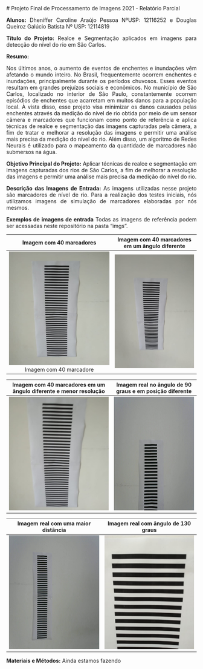 <div style="text-align: justify"> 
# Projeto Final de Processamento de Imagens 2021 - Relatório Parcial


**Alunos:** Dheniffer Caroline Araújo Pessoa NºUSP: 12116252 e Douglas Queiroz Galúcio Batista Nº USP: 12114819

**Título do Projeto:** Realce e Segmentação aplicados em imagens para detecção do nível do rio em São Carlos.

**Resumo:**

Nos últimos anos, o aumento de eventos de enchentes e inundações vêm afetando o mundo inteiro. No Brasil, frequentemente ocorrem enchentes e inundações, principalmente durante os períodos chuvosos. Esses eventos resultam em grandes prejuízos sociais e econômicos. No município de São Carlos, localizado no interior de São Paulo, constantemente ocorrem episódios de enchentes que acarretam em muitos danos para a população local. À vista disso, esse projeto visa minimizar os danos causados pelas enchentes através da medição do nível de rio obtida por meio de um sensor câmera e marcadores que funcionam como ponto de referência e aplica técnicas de realce e segmentação das imagens capturadas pela câmera, a fim de tratar e melhorar a resolução das imagens e permitir uma análise mais precisa da medição do nível do rio. Além disso, um algoritmo de Redes Neurais é utilizado para o mapeamento da quantidade de marcadores não submersos na água.


**Objetivo Principal do Projeto:**
Aplicar técnicas de realce e segmentação em imagens capturadas dos rios de São Carlos, a fim de melhorar a resolução das imagens e permitir uma análise mais precisa da medição do nível do rio. 

**Descrição das Imagens de Entrada:**
As imagens utilizadas nesse projeto são marcadores de nível de rio. Para a realização dos testes iniciais, nós utilizamos imagens de simulação de marcadores elaboradas por nós mesmos. 

**Exemplos de imagens de entrada**
Todas as imagens de referência podem ser acessadas neste repositório na pasta “imgs”.

Imagem com 40 marcadores |Imagem com 40 marcadores em um ângulo diferente
:-------------------------:|:-------------------------:
<img src="https://github.com/dhenifferraujo/ImageProcessing_SCC5830-2021/blob/main/Projeto_Final/imgs/teste1.jpeg" width="300" height="300">  Imagem com 40 marcadore |  <img src="https://github.com/dhenifferraujo/ImageProcessing_SCC5830-2021/blob/main/Projeto_Final/imgs/teste2.jpeg" width="300" height="300">

Imagem com 40 marcadores em um ângulo diferente e menor resolução |Imagem real no ângulo de 90 graus e em posição diferente
:-------------------------:|:-------------------------:
<img src="https://github.com/dhenifferraujo/ImageProcessing_SCC5830-2021/blob/main/Projeto_Final/imgs/teste3.jpeg" width="300" height="300">  |  <img src="https://github.com/dhenifferraujo/ImageProcessing_SCC5830-2021/blob/main/Projeto_Final/imgs/teste4.jpeg" width="300" height="300">

Imagem real com uma maior distância|Imagem real com ângulo de 130 graus    
:-------------------------:|:-------------------------:
<img src="https://github.com/dhenifferraujo/ImageProcessing_SCC5830-2021/blob/main/Projeto_Final/imgs/teste5.jpeg" width="300" height="300">  |  <img src="https://github.com/dhenifferraujo/ImageProcessing_SCC5830-2021/blob/main/Projeto_Final/imgs/teste7.jpeg" width="300" height="300">


  
  
  
  
**Materiais e Métodos:**
Ainda estamos fazendo </div>
